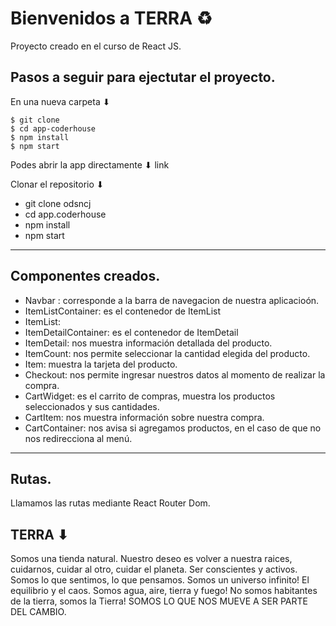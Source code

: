 # Bienvenidos a TERRA ♻

Proyecto creado en el curso de React JS.


## Pasos a seguir para ejectutar el proyecto. 

En una nueva carpeta ⬇
````
$ git clone 
$ cd app-coderhouse
$ npm install
$ npm start 
````

Podes abrir la app directamente ⬇
link

Clonar el repositorio ⬇
- git clone odsncj
- cd app.coderhouse
- npm install
- npm start


-------

## Componentes creados.

- Navbar : corresponde a la barra de navegacion de nuestra aplicacioón.
- ItemListContainer: es el contenedor de ItemList
- ItemList: 
- ItemDetailContainer: es el contenedor de ItemDetail
- ItemDetail: nos muestra información detallada del producto.
- ItemCount: nos permite seleccionar la cantidad elegida del producto.
- Item: muestra la tarjeta del producto.
- Checkout: nos permite ingresar nuestros datos al momento de realizar la compra.
- CartWidget: es el carrito de compras, muestra los productos seleccionados y sus cantidades.
- CartItem: nos muestra información sobre nuestra compra.
- CartContainer: nos avisa si agregamos productos, en el caso de que no nos redirecciona al menú.



-------

## Rutas.
Llamamos las rutas mediante React Router Dom.


## TERRA ⬇

Somos una tienda natural. Nuestro deseo es volver a nuestra raices, cuidarnos, cuidar al otro, cuidar el planeta.
Ser conscientes y activos.
Somos lo que sentimos, lo que pensamos. Somos un universo infinito! El equilibrio y el caos. 
Somos agua, aire, tierra y fuego! No somos habitantes de la tierra, somos la Tierra! 
SOMOS LO QUE NOS MUEVE A SER PARTE DEL CAMBIO.

